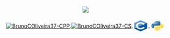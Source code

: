 <br>
<div align="center">
  <a href="https://github.com/BrunoCOliveira37">
  <img height="180em" src="https://github-readme-stats.vercel.app/api?username=BrunoCOliveira37&show_icons=true&cont_private=true&locale=theme=dark&include_all_commits=true&count_private=true"/>
</div>
<div align="center">
  <div style="display: inline_block"><br>
    <img align="center" alt="BrunoCOliveira37-CPP" height="30" width="40" src="https://raw.githubusercontent.com/devicons/devicon/master/icons/cpp/cpp-original.svg">
    <img align="center" alt="BrunoCOliveira37-CS" height="30" width="40" src="https://raw.githubusercontent.com/devicons/devicon/master/icons/cs/cs-original.svg">
    <img align="center" alt="BrunoCOliveira37-C" height="30" width="40" src="https://raw.githubusercontent.com/devicons/devicon/master/icons/c/c-original.svg">
    <img align="center" alt="BrunoCOliveira37-Python" height="30" width="40" src="https://raw.githubusercontent.com/devicons/devicon/master/icons/python/python-original.svg">
</div>

